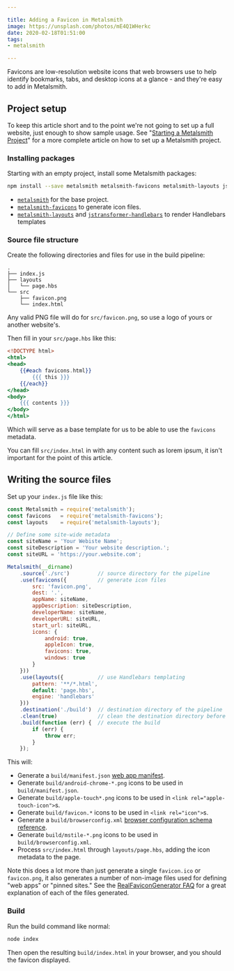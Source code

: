 ```yaml
---

title: Adding a Favicon in Metalsmith
image: https://unsplash.com/photos/mE4Q1WHerkc
date: 2020-02-18T01:51:00
tags:
- metalsmith

---
```


Favicons are low-resolution website icons that web browsers use to help identify bookmarks, tabs, and desktop icons at a glance - and they're easy to add in Metalsmith.

## Project setup

To keep this article short and to the point we're not going to set up a full website, just enough to show sample usage. See "[Starting a Metalsmith Project](/blog/starting-a-metalsmith-project)" for a more complete article on how to set up a Metalsmith project.

### Installing packages

Starting with an empty project, install some Metalsmith packages:

```bash
npm install --save metalsmith metalsmith-favicons metalsmith-layouts jstransformer-handlebars
```

- [`metalsmith`](https://www.npmjs.com/package/metalsmith) for the base project.
- [`metalsmith-favicons`](https://www.npmjs.com/package/metalsmith-favicons) to generate icon files.
- [`metalsmith-layouts`](https://www.npmjs.com/package/metalsmith-layouts) and [`jstransformer-handlebars`](https://www.npmjs.com/package/jstransformer-handlebars) to render Handlebars templates

### Source file structure

Create the following directories and files for use in the build pipeline:

```text
.
├── index.js
├── layouts
│   └── page.hbs
└── src
    ├── favicon.png
    └── index.html
```

Any valid PNG file will do for `src/favicon.png`, so use a logo of yours or another website's.

Then fill in your `src/page.hbs` like this:

```handlebars
<!DOCTYPE html>
<html>
<head>
    {{#each favicons.html}}
        {{{ this }}}
    {{/each}}
</head>
<body>
    {{{ contents }}}
</body>
</html>
```

Which will serve as a base template for us to be able to use the `favicons` metadata.

You can fill `src/index.html` in with any content such as lorem ipsum, it isn't important for the point of this article.

## Writing the source files

Set up your `index.js` file like this:

```javascript
const Metalsmith = require('metalsmith');
const favicons   = require('metalsmith-favicons');
const layouts    = require('metalsmith-layouts');

// Define some site-wide metadata
const siteName = 'Your Webiste Name';
const siteDescription = 'Your website description.';
const siteURL = 'https://your.website.com';

Metalsmith(__dirname)
    .source('./src')         // source directory for the pipeline
    .use(favicons({          // generate icon files
        src: 'favicon.png',
        dest: '.',
        appName: siteName,
        appDescription: siteDescription,
        developerName: siteName,
        developerURL: siteURL,
        start_url: siteURL,
        icons: {
            android: true,
            appleIcon: true,
            favicons: true,
            windows: true
        }
    }))
    .use(layouts({           // use Handlebars templating
        pattern: '**/*.html',
        default: 'page.hbs',
        engine: 'handlebars'
    }))
    .destination('./build')  // destination directory of the pipeline
    .clean(true)             // clean the destination directory before build
    .build(function (err) {  // execute the build
        if (err) {
            throw err;
        }
    });
```

This will:

- Generate a `build/manifest.json` [web app manifest](https://developer.mozilla.org/en-US/docs/Web/Manifest).
- Generate `build/android-chrome-*.png` icons to be used in `build/manifest.json`.
- Generate `build/apple-touch*.png` icons to be used in `<link rel="apple-touch-icon">`s.
- Generate `build/favicon.*` icons to be used in `<link rel="icon">`s.
- Generate a `build/browserconfig.xml` [browser configuration schema reference](https://docs.microsoft.com/en-us/previous-versions/windows/internet-explorer/ie-developer/platform-apis/dn320426\(v=vs.85\)).
- Generate `build/mstile-*.png` icons to be used in `build/browserconfig.xml`.
- Process `src/index.html` through `layouts/page.hbs`, adding the icon metadata to the page.

Note this does a lot more than just generate a single `favicon.ico` or `favicon.png`, it also generates a number of non-image files used for defining "web apps" or "pinned sites." See the [RealFaviconGenerator FAQ](https://realfavicongenerator.net/faq) for a great explanation of each of the files generated.

### Build

Run the build command like normal:

```bash
node index
```

Then open the resulting `build/index.html` in your browser, and you should the favicon displayed.
